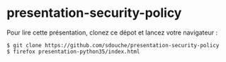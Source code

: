 # presentation-security-policy

Pour lire cette présentation, clonez ce dépot et lancez votre navigateur :

```
$ git clone https://github.com/sdouche/presentation-security-policy
$ firefox presentation-python35/index.html
```
